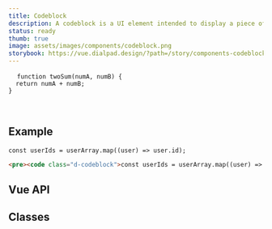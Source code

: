 ```yaml
---
title: Codeblock
description: A codeblock is a UI element intended to display a piece of code in a separate and self-contained block.
status: ready
thumb: true
image: assets/images/components/codeblock.png
storybook: https://vue.dialpad.design/?path=/story/components-codeblock--default
---
```


<code-well-header>
  <pre>
  <code class="d-codeblock">function twoSum(numA, numB) {
  return numA + numB;
}
</code>
  </pre>
</code-well-header>

<!-- <component-combinator component-name="DtChip" /> -->

## Example

<code-well-header>
  <pre><code class="d-codeblock">const userIds = userArray.map((user) => user.id);</code></pre>
</code-well-header>

```html
<pre><code class="d-codeblock">const userIds = userArray.map((user) => user.id);</code></pre>
```

## Vue API

<component-vue-api component-name="codeblock" />

## Classes

<component-class-table component-name="codeblock" />

